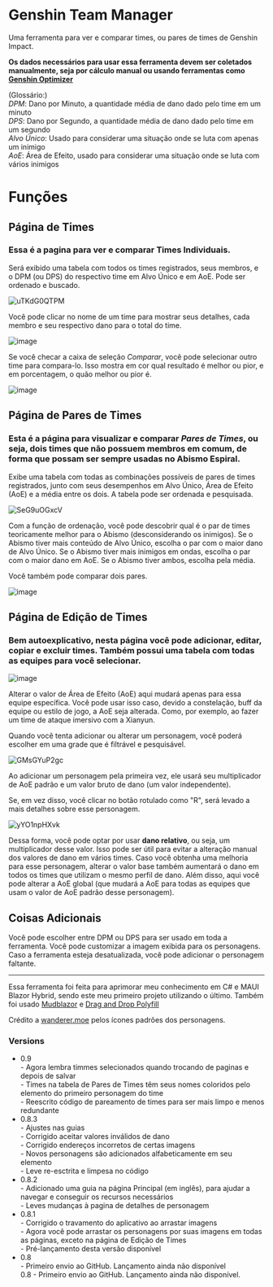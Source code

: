 # Genshin Team Manager

Uma ferramenta para ver e comparar times, ou pares de times de Genshin Impact.

**Os dados necessários para usar essa ferramenta devem ser coletados manualmente, seja por cálculo manual ou usando ferramentas como [Genshin Optimizer](https://frzyc.github.io/genshin-optimizer/)**

(Glossário:)<br>
*DPM*: Dano por Minuto, a quantidade média de dano dado pelo time em um minuto <br>
*DPS*: Dano por Segundo, a quantidade média de dano dado pelo time em um segundo <br>
*Alvo Único*: Usado para considerar uma situação onde se luta com apenas um inimigo <br>
*AoE*: Área de Efeito, usado para considerar uma situação onde se luta com vários inimigos <br>

# Funções

## Página de Times

### Essa é a pagina para ver e comparar **Times Individuais**.

Será exibido uma tabela com todos os times registrados, seus membros, e o DPM (ou DPS) do respectivo time em Alvo Único e em AoE. Pode ser ordenado e buscado.

![uTKdG0QTPM](https://github.com/user-attachments/assets/f56be58c-c863-40e6-9fad-29825bf779c9)

Você pode clicar no nome de um time para mostrar seus detalhes, cada membro e seu respectivo dano para o total do time.

![image](https://github.com/user-attachments/assets/e28f5bd7-2633-4433-8105-efbc4fe5e8a6)

Se você checar a caixa de seleção *Comparar*, você pode selecionar outro time para compara-lo. Isso mostra em cor qual resultado é melhor ou pior, e em porcentagem, o quão melhor ou pior é.

![image](https://github.com/user-attachments/assets/68c09b27-1539-4f62-8709-8da1d150952a)


## Página de Pares de Times

### Esta é a página para visualizar e comparar *Pares de Times*, ou seja, dois times que não possuem membros em comum, de forma que possam ser sempre usadas no Abismo Espiral.

Exibe uma tabela com todas as combinações possíveis de pares de times registrados, junto com seus desempenhos em Alvo Único, Área de Efeito (AoE) e a média entre os dois. A tabela pode ser ordenada e pesquisada.

![SeG9uOGxcV](https://github.com/user-attachments/assets/2dc59868-8be5-46b3-af5a-795992aa3378)

Com a função de ordenação, você pode descobrir qual é o par de times teoricamente melhor para o Abismo (desconsiderando os inimigos). Se o Abismo tiver mais conteúdo de Alvo Único, escolha o par com o maior dano de Alvo Único. Se o Abismo tiver mais inimigos em ondas, escolha o par com o maior dano em AoE. Se o Abismo tiver ambos, escolha pela média.

Você também pode comparar dois pares.

![image](https://github.com/user-attachments/assets/f147a870-7f7e-4baa-b05b-612b21e5f830)

## Página de Edição de Times

### Bem autoexplicativo, nesta página você pode adicionar, editar, copiar e excluir times. Também possui uma tabela com todas as equipes para você selecionar.

![image](https://github.com/user-attachments/assets/3b448690-96a5-42b8-837a-a23715cc78ed)

Alterar o valor de Área de Efeito (AoE) aqui mudará apenas para essa equipe específica. Você pode usar isso caso, devido a constelação, buff da equipe ou estilo de jogo, a AoE seja alterada. Como, por exemplo, ao fazer um time de ataque imersivo com a Xianyun.

Quando você tenta adicionar ou alterar um personagem, você poderá escolher em uma grade que é filtrável e pesquisável.

![GMsGYuP2gc](https://github.com/user-attachments/assets/928b8554-242d-4061-a8fa-8fb0071b8475)

Ao adicionar um personagem pela primeira vez, ele usará seu multiplicador de AoE padrão e um valor bruto de dano (um valor independente).

Se, em vez disso, você clicar no botão rotulado como "R", será levado a mais detalhes sobre esse personagem.

![yYO1npHXvk](https://github.com/user-attachments/assets/9b768597-1f5b-409d-8c09-7163c3f011fc)

Dessa forma, você pode optar por usar **dano relativo**, ou seja, um multiplicador desse valor. Isso pode ser útil para evitar a alteração manual dos valores de dano em vários times. Caso você obtenha uma melhoria para esse personagem, alterar o valor base também aumentará o dano em todos os times que utilizam o mesmo perfil de dano.
Além disso, aqui você pode alterar a AoE global (que mudará a AoE para todas as equipes que usam o valor de AoE padrão desse personagem).

## Coisas Adicionais

Você pode escolher entre DPM ou DPS para ser usado em toda a ferramenta.
Você pode customizar a imagem exibida para os personagens.
Caso a ferramenta esteja desatualizada, você pode adicionar o personagem faltante.

---

Essa ferramenta foi feita para aprimorar meu conhecimento em C# e MAUI Blazor Hybrid, sendo este meu primeiro projeto utilizando o último.
Também foi usado [Mudblazor](https://mudblazor.com/) e [Drag and Drop Polyfill](https://gist.github.com/iain-fraser/01d35885477f4e29a5a638364040d4f2)

Crédito a [wanderer.moe](https://wanderer.moe/) pelos ícones padrões dos personagens.

### Versions
  * 0.9 <br>
        - Agora lembra timmes selecionados quando trocando de paginas e depois de salvar <br>
        - Times na tabela de Pares de Times têm seus nomes coloridos pelo elemento do primeiro personagem do time <br>
        - Reescrito código de pareamento de times para ser mais limpo e menos redundante <br>
  * 0.8.3 <br>
        - Ajustes nas guias <br>
        - Corrigido aceitar valores inválidos de dano <br>
        - Corrigido endereços incorretos de certas imagens <br>
        - Novos personagens são adicionados alfabeticamente em seu elemento <br>
        - Leve re-esctrita e limpesa no código <br>
  * 0.8.2 <br>
        - Adicionado uma guia na página Principal (em inglês), para ajudar a navegar e conseguir os recursos necessários <br>
        - Leves mudanças à pagina de detalhes de personagem <br>
 * 0.8.1 <br>
        - Corrigido o travamento do aplicativo ao arrastar imagens <br>
        - Agora você pode arrastar os personagens por suas imagens em todas as páginas, exceto na página de Edição de Times <br>
        - Pré-lançamento desta versão disponível <br>
  * 0.8 <br>
        - Primeiro envio ao GitHub. Lançamento ainda não disponível <br>
  0.8 - Primeiro envio ao GitHub. Lançamento ainda não disponível.


